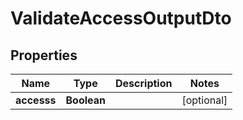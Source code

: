 

# ValidateAccessOutputDto

## Properties

Name | Type | Description | Notes
------------ | ------------- | ------------- | -------------
**accesss** | **Boolean** |  |  [optional]



